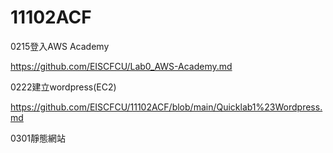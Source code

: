# 11102ACF


0215登入AWS Academy

https://github.com/EISCFCU/Lab0_AWS-Academy.md

0222建立wordpress(EC2) 

https://github.com/EISCFCU/11102ACF/blob/main/Quicklab1%23Wordpress.md

0301靜態網站

